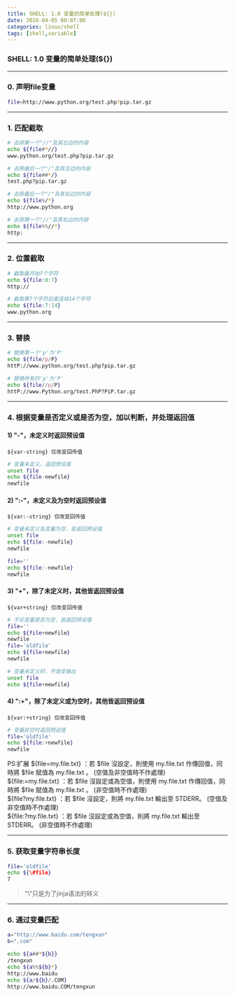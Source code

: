 ```yaml
---
title: SHELL: 1.0 变量的简单处理(${})
date: 2016-04-05 00:07:00
categories: linux/shell
tags: [shell,variable]
---
```

### SHELL: 1.0 变量的简单处理(${})

---

### 0. 声明file变量
``` bash
file=http://www.python.org/test.php?pip.tar.gz
```

---

### 1. 匹配截取
``` bash
# 去除第一个"//"及其左边的内容
echo ${file#*//}
www.python.org/test.php?pip.tar.gz

# 去除最后一个"/"及其左边的内容
echo ${file##*/}
test.php?pip.tar.gz

# 去除最后一个"/"及其右边的内容
echo ${file%/*}
http://www.python.org

# 去除第一个"//"及其右边的内容
echo ${file%%//*}
http:
```

---

### 2. 位置截取
``` bash
# 截取最开始7个字符
echo ${file:0:7}
http://

# 截取第7个字符后面连续14个字符
echo ${file:7:14}
www.python.org
```

---

### 3. 替换
``` bash
# 替换第一个'p'为'P'
echo ${file/p/P}
httP://www.python.org/test.php?pip.tar.gz

# 替换所有的'p'为'P'
echo ${file//p/P}
httP://www.Python.org/test.PhP?PiP.tar.gz
```

---

### 4. 根据变量是否定义或是否为空，加以判断，并处理返回值
#### 1) "-"，未定义时返回预设值
`${var-string} 仅改变回传值`
``` bash
# 变量未定义，返回预设值
unset file
echo ${file-newfile}
newfile
```
#### 2) ":-"，未定义及为空时返回预设值
`${var:-string} 仅改变回传值`
``` bash
# 变量未定义及变量为空，皆返回预设值
unset file
echo ${file:-newfile}
newfile

file=''
echo ${file:-newfile}
newfile
```
#### 3) "+"，除了未定义时，其他皆返回预设值
`${var+string} 仅改变回传值`
``` bash
# 不论变量是否为空，皆返回预设值
file=''
echo ${file+newfile}
newfile
file='oldfile'
echo ${file+newfile}
newfile

# 变量未定义时，不改变输出
unset file
echo ${file+newfile}
```
#### 4) ":+"，除了未定义或为空时，其他皆返回预设值
`${var:+string} 仅改变回传值`
``` bash
# 变量非空时返回预设值
file='oldfile'
echo ${file:+newfile}
newfile
```

PS:扩展
${file=my.file.txt} ：若 $file 沒設定，則使用 my.file.txt 作傳回值，同時將 $file 賦值為 my.file.txt 。 (空值及非空值時不作處理)  
${file:=my.file.txt} ：若 $file 沒設定或為空值，則使用 my.file.txt 作傳回值，同時將 $file 賦值為 my.file.txt 。 (非空值時不作處理)  
${file?my.file.txt} ：若 $file 沒設定，則將 my.file.txt 輸出至 STDERR。 (空值及非空值時不作處理)  
${file:?my.file.txt} ：若 $file 沒設定或為空值，則將 my.file.txt 輸出至 STDERR。 (非空值時不作處理)  

---

### 5. 获取变量字符串长度
``` bash
file='oldfile'
echo ${\#file}
7
```
> "\\"只是为了jinja语法的转义

---

### 6. 通过变量匹配
``` bash
a="http://www.baidu.com/tengxun"
b=".com"

echo ${a##*${b}}
/tengxun
echo ${a%%${b}*}
http://www.baidu
echo ${a/${b}/.COM}
http://www.baidu.COM/tengxun
```

